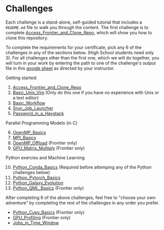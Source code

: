 

# Challenges

Each challenge is a stand-alone, self-guided tutorial that includes a `README.md` file to walk you through the content. The first challenge is to complete [Access_Frontier_and_Clone_Repo](Access_Frontier_and_Clone_Repo), which will show you how to clone this repository.

To complete the requirements for your certificate,
pick any 6 of the challenges in any of the sections below. (High School students need only 3). For all challenges other than the first one, which we will do together, you will turn in your work by entering the path to one of the challenge's output file in this [google sheet](https://bit.ly/3Ua4shu/) as directed by your instructor. 

Getting started: 

1. [Access_Frontier_and_Clone_Repo](Access_Frontier_and_Clone_Repo) 
2. [Basic_Unix_Vim](Basic_Unix_Vim) (Only do this one if you have no experience with Unix or a text editor) 
3. [Basic_Workflow](Basic_Workflow)
4. [Srun_Job_Launcher](Srun_Job_Launcher)
5. [Password_in_a_Haystack](Password_in_a_Haystack)

Parallel Programming Models (in C) 

6. [OpenMP_Basics](OpenMP_Basics)
7. [MPI_Basics](MPI_Basics)
8. [OpenMP_Offload](OpenMP_Offload) (Frontier only)
9. [GPU_Matrix_Multiply](GPU_Matrix_Multiply) (Frontier only) 

Python exercies and Machine Learning

10. [Python_Conda_Basics](Python_Conda_Basics) (Required before attemping any of the Python challenges below)
11. [Python_Pytorch_Basics](Python_Pytorch_Basics)
12. [Python_Galaxy_Evolution](Python_Galaxy_Evolution)
13. [Python_QML_Basics](Python_QML_Basics) (Frontier only)

After completing 6 of the above challenges, feel free to "choose your own adventure" by completing the rest of the challenges in any order you prefer.

- [Python_Cupy_Basics](Python_Cupy_Basics) (Frontier only) 
- [GPU_Profiling](GPU_Profiling) (Frontier only) 
- [Jobs_in_Time_Window](Jobs_in_Time_Window)

